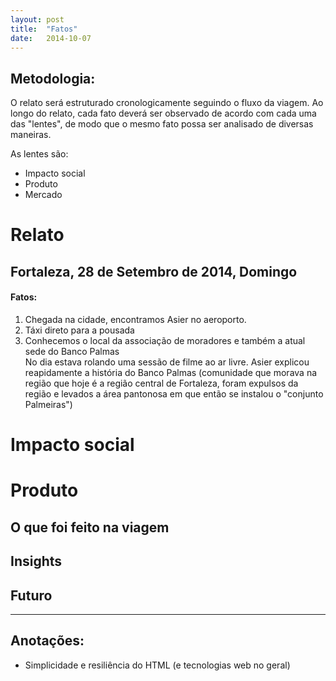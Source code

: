 ```yaml
---
layout: post
title:  "Fatos"
date:   2014-10-07
---
```


## Metodologia:

O relato será estruturado cronologicamente seguindo o fluxo da viagem.
Ao longo do relato, cada fato deverá ser observado de acordo com cada uma das
"lentes", de modo que o mesmo fato possa ser analisado de diversas maneiras.

As lentes são: 
* Impacto social
* Produto
* Mercado




# Relato

## Fortaleza, 28 de Setembro de 2014, Domingo

#### Fatos:
1. Chegada na cidade, encontramos Asier no aeroporto.
2. Táxi direto para a pousada
3. Conhecemos o local da associação de moradores e também a atual sede do Banco Palmas  
   No dia estava rolando uma sessão de filme ao ar livre.
   Asier explicou reapidamente a história do Banco Palmas
   (comunidade que morava na região que hoje é a região central de Fortaleza,
   foram expulsos da região e levados a área pantonosa em que então se instalou
   o "conjunto Palmeiras")
   


# Impacto social



# Produto



## O que foi feito na viagem

## Insights




## Futuro



---
## Anotações:

* Simplicidade e resiliência do HTML (e tecnologias web no geral)
